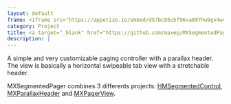 ```yaml
---
layout: default
frame: <iframe src="https://appetize.io/embed/d57bc95u5f96va897hw9gv4wc0?device=iphone6&scale=75&autoplay=false&orientation=portrait&deviceColor=black" width="416px" height="870px" frameborder="0" scrolling="no"></iframe>
category: Project
title: <a target="_blank" href="https://github.com/maxep/MXSegmentedPager">MXSegmentedPager</a>
description: |
---
```

A simple and very customizable paging controller with a parallax header. The view is basically a horizontal swipeable tab view with a stretchable header.

MXSegmentedPager combines 3 differents projects: [HMSegmentedControl](https://github.com/HeshamMegid/HMSegmentedControl), [MXParallaxHeader](https://github.com/maxep/MXParallaxHeader) and [MXPagerView](https://github.com/maxep/MXPagerView).